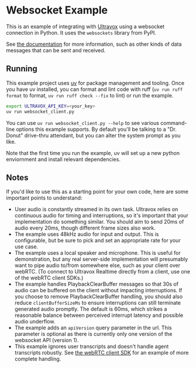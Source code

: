 # Websocket Example

This is an example of integrating with [Ultravox](https://ultravox.ai) using a websocket connection in Python. It uses the `websockets` library from PyPI.

See [the documentation](https://docs.ultravox.ai) for more information, such as other kinds of data messages that can be sent and received.

## Running

This example project uses [uv](https://github.com/astral-sh/uv) for package management and tooling.  Once you have uv installed, you can format and lint code with ruff (`uv run ruff format` to format, `uv run ruff check --fix` to lint) or run the example.

```bash
export ULTRAVOX_API_KEY=<your_key>
uv run websocket_client.py
```

You can use `uv run websocket_client.py --help` to see various command-line options this example supports. By default you'll be talking to a "Dr. Donut" drive-thru attendant, but you can alter the system prompt as you like.

Note that the first time you run the example, uv will set up a new python enviornment and install relevant dependencies.

## Notes

If you'd like to use this as a starting point for your own code, here are some important points to understand:

* User audio is constantly streamed in its own task. Ultravox relies on continuous audio for timing and interruptions, so it's important that your implementation do something similar.  You should aim to send 20ms of audio every 20ms, though different frame sizes also work.
* The example uses 48kHz audio for input and output. This is configurable, but be sure to pick and set an appropriate rate for your use case.
* The example uses a local speaker and microphone. This is useful for demonstration, but any real server-side implementation will presumably want to pipe audio to/from somewhere else, such as your client over webRTC. (To connect to Ultravox Realtime directly from a client, use one of the webRTC client SDKs.)
* The example handles PlaybackClearBuffer messages so that 30s of audio can be buffered on the client without impacting interruptions. If you choose to remove PlaybackClearBuffer handling, you should also reduce `clientBufferSizeMs` to ensure interruptions can still terminate generated audio promptly. The default is 60ms, which strikes a reasonable balance between perceived interrupt latency and possible audio underflow.
* The example adds an `apiVersion` query parameter in the url. This parameter is optional as there is currently only one version of the websocket API (version 1).
* This example ignores user transcripts and doesn't handle agent transcripts robustly. See [the webRTC client SDK](https://github.com/fixie-ai/ultravox-client-sdk-python/blob/7b9cf372c0bdc75657c398e4bbf44cebed2cf8b0/ultravox-client/ultravox_client/session.py#L381) for an example of more complete handling.
